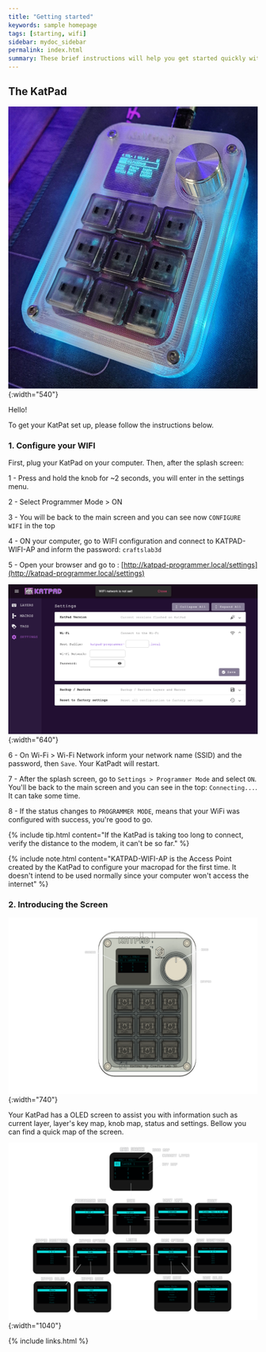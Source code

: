 ```yaml
---
title: "Getting started"
keywords: sample homepage
tags: [starting, wifi]
sidebar: mydoc_sidebar
permalink: index.html
summary: These brief instructions will help you get started quickly with the KatPad by configuring the WIFI and entering in the programmer mode.
---
```


<!-- {% include note.html content="If you're cloning this theme, you're probably writing documentation of some kind. I have a blog on technical writing here called <a alt='technical writing blog' href='http://idratherbewriting.com'>I'd Rather Be Writing</a>. If you'd like to stay updated with the latest trends, best practices, and other methods for writing documentation, consider <a href='https://tinyletter.com/tomjoht'>subscribing</a>. I also have a site on <a href='http://idratherbewriting.com/learnapidoc'>writing API documentation</a>." %} -->

## The KatPad
![KatPad Map](/images/katpad-pic-01.jpg){:width="540"}

Hello!

To get your KatPat set up, please follow the instructions below.

### 1. Configure your WIFI


First, plug your KatPad on your computer. Then, after the splash screen:


1 - Press and hold the knob for ~2 seconds, you will enter in the settings menu.

2 - Select Programmer Mode > ON

3 - You will be back to the main screen and you can see now `CONFIGURE WIFI` in the top

4 - ON your computer, go to WIFI configuration and connect to KATPAD-WIFI-AP and inform the password: `craftslab3d`

5 - Open your browser and go to : [http://katpad-programmer.local/settings](http://katpad-programmer.local/settings)


![config wifi](/images/katpad-settings-configwifi.png){:width="640"}


6 - On Wi-Fi > Wi-Fi Network inform your network name (SSID) and the password, then `Save`. Your KatPadt will restart.

7 - After the splash screen, go to `Settings > Programmer Mode` and select `ON`. You'll be back to the main screen and you can see in the top: `Connecting...`. It can take some time.

8 - If the status changes to `PROGRAMMER MODE`, means that your WiFi was configured with success, you're good to go.


{% include tip.html content="If the KatPad is taking too long to connect, verify the distance to the modem, it can't be so far." %}

{% include note.html content="KATPAD-WIFI-AP is the Access Point created by the KatPad to configure your macropad for the first time. It doesn't intend to be used normally since your computer won't access the internet" %}


### 2. Introducing the Screen  

![KatPad Map](/images/katpad-screen-06.png){:width="740"}


Your KatPad has a OLED screen to assist you with information such as current layer, layer's key map, knob map, status and settings.
Bellow you can find a quick map of the screen.

![KatPad Map](/images/katpad-screen-map-01.png){:width="1040"}




<!-- ### 2. Install Jekyll

If you've never installed or run a Jekyll site locally on your computer, follow these instructions to install Jekyll:

* [Install Jekyll on Mac][mydoc_install_jekyll_on_mac]
* [Install Jekyll on Windows][mydoc_install_jekyll_on_windows] -->


{% include links.html %}
